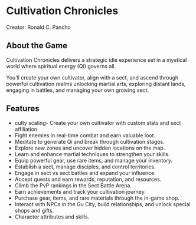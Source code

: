 # Cultivation Chronicles
Creator: Ronald C. Pancho

## About the Game

Cultivation Chronicles delivers a strategic idle experience set in a mystical world where spiritual energy (Qi) governs all.

You’ll create your own cultivator, align with a sect, and ascend through powerful cultivation realms unlocking martial arts, exploring distant lands, engaging in battles, and managing your own growing sect.

## Features

- culty scaling- Create your own cultivator with custom stats and sect affiliation.
- Fight enemies in real-time combat and earn valuable loot.
- Meditate to generate Qi and break through cultivation stages.
- Explore new zones and uncover hidden locations on the map.
- Learn and enhance martial techniques to strengthen your skills.
- Equip powerful gear, use rare items, and manage your inventory.
- Establish a sect, manage disciples, and control territories.
- Engage in sect vs sect battles and expand your influence.
- Accept quests and earn rewards, reputation, and resources.
- Climb the PvP rankings in the Sect Battle Arena.
- Earn achievements and track your cultivation journey.
- Purchase gear, items, and rare materials through the in-game shop.
- Interact with NPCs in the Gu City, build relationships, and unlock special shops and gifts.
- Character attributes and skills.
